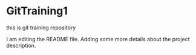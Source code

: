 # GitTraining1
this is git training repository

I am editing the README file. Adding some more details about the project description.

